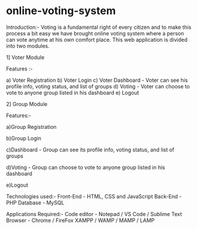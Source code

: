 # online-voting-system

Introduction:-
Voting is a fundamental right of every citizen and to make this process a bit easy we have brought online voting system where a person can vote anytime at his own comfort place. This web application is divided into two modules.

1] Voter Module

   Features :-
   
   a) Voter Registration
   b) Voter Login
   c) Voter Dashboard - Voter can see his profile info, voting status, and list of groups
   d) Voting - Voter can choose to vote to anyone group listed in his dashboard
   e) Logout
   
2] Group Module

   Features:-
   
   a)Group Registration
   
   b)Group Login
   
   c)Dashboard - Group can see its profile info, voting status, and list of groups
   
   d)Voting - Group can choose to vote to anyone group listed in his dashboard
   
   e)Logout
   
Technologies used:-
Front-End - HTML, CSS and JavaScript
Back-End - PHP
Database - MySQL

Applications Required:-
Code editor - Notepad / VS Code / Sublime Text
Browser - Chrome / FireFox
XAMPP / WAMP / MAMP / LAMP
